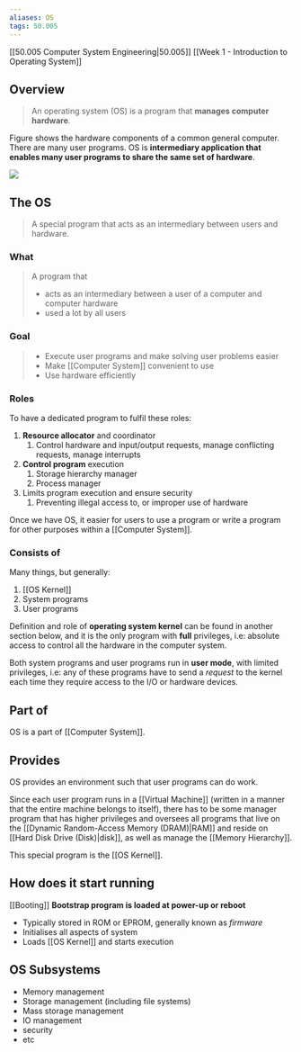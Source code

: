 ```yaml
---
aliases: OS
tags: 50.005
---
```

[[50.005 Computer System Engineering|50.005]]
[[Week 1 - Introduction to Operating System]]

## Overview
> An operating system (OS) is a program that **manages computer hardware**.

Figure shows the hardware components of a common general computer. There are many user programs. OS is **intermediary application that enables many user programs to share the same set of hardware**.

![](https://natalieagus.github.io/50005/assets/images/week1/1.png)

## The OS
> A special program that acts as an intermediary between users and hardware.

### What
>A program that
> - acts as an intermediary between a user of a computer and computer hardware
> - used a lot by all users

### Goal
> - Execute user programs and make solving user problems easier
> - Make [[Computer System]] convenient to use
> - Use hardware efficiently

### Roles
To have a dedicated program to fulfil these roles:
1. **Resource allocator** and coordinator
	1. Control hardware and input/output requests, manage conflicting requests, manage interrupts
2. **Control program** execution
	1. Storage hierarchy manager
	2. Process manager
3. Limits program execution and ensure security
	1. Preventing illegal access to, or improper use of hardware

Once we have OS, it easier for users to use a program or write a program for other purposes within a [[Computer System]].

### Consists of
Many things, but generally:
1. [[OS Kernel]]
2. System programs
3. User programs

Definition and role of **operating system kernel** can be found in another section below, and it is the only program with **full** privileges, i.e: absolute access to control all the hardware in the computer system.

Both system programs and user programs run in **user mode**, with limited privileges, i.e: any of these programs have to send a _request_ to the kernel each time they require access to the I/O or hardware devices.

## Part of
OS is a part of [[Computer System]].

## Provides
OS provides an environment such that user programs can do work.

Since each user program runs in a [[Virtual Machine]] (written in a manner that the entire machine belongs to itself), there has to be some manager program that has higher privileges and oversees all programs that live on the [[Dynamic Random-Access Memory (DRAM)|RAM]] and reside on [[Hard Disk Drive (Disk)|disk]], as well as manage the [[Memory Hierarchy]].

This special program is the [[OS Kernel]].

## How does it start running
[[Booting]]
**Bootstrap program is loaded at power-up or reboot**
- Typically stored in ROM or EPROM, generally known as *firmware*
- Initialises all aspects of system
- Loads [[OS Kernel]] and starts execution

## OS Subsystems
- Memory management
- Storage management (including file systems) 
- Mass storage management
- IO management
- security
- etc
